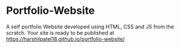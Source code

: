 # Portfolio-Website

A self portfolio Website developed using HTML, CSS and JS from the scratch.
 Your site is ready to be published at https://harshilpatel18.github.io/portfolio-website/
